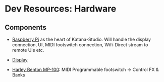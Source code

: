 # Dev Resources: Hardware

## Components
* [Raspberry Pi](https://www.raspberrypi.com/products/raspberry-pi-4-model-b/) as the heart of Katana-Studio. Will handle the display connection, UI, MIDI footswitch connection, Wifi-Direct stream to remote UIs etc.

* [Display](https://www.amazon.de/Touch-Screen-Display-Modul-Monitor-eingebauter-Lautsprecher-Raspberry/dp/B07L6WT77H?__mk_de_DE=%C3%85M%C3%85%C5%BD%C3%95%C3%91&crid=1XC4LRA2YK62O&keywords=uperfect%2B7%2Btouchscreen&qid=1643762647&sprefix=uperfect%2B7%2Btouchscreen%2Caps%2C43&sr=8-3&th=1&linkCode=sl1&tag=danieschei-21&linkId=07f93008e66114aac6b8cc959c6fe0e2&language=de_DE&ref_=as_li_ss_tl)

* [Harley Benton MP-100](https://www.thomann.de/de/harley_benton_mp_100_midi_foot_controller.htm): MIDI Programmable footswitch -> Control FX & Banks

